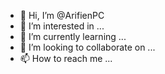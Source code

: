 - 👋 Hi, I’m @ArifienPC
- 👀 I’m interested in ...
- 🌱 I’m currently learning ...
- 💞️ I’m looking to collaborate on ...
- 📫 How to reach me ...

<!---
ArifienPC/ArifienPC is a ✨ special ✨ repository because its `README.md` (this file) appears on your GitHub profile.
You can click the Preview link to take a look at your changes.
--->
